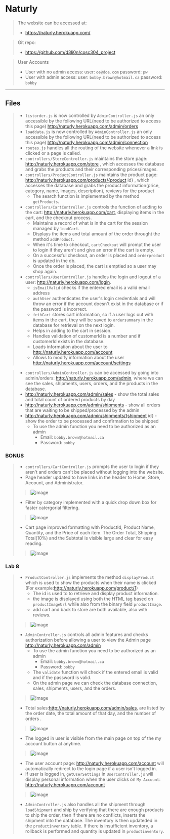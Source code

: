 # Naturly
> The website can be accessed at:
> - https://naturly.herokuapp.com/

> Git repo:
> - https://github.com/d3li0n/cosc304_project

> User Accounts
>    - User with no admin access: user: `oe@doe.com` password: `pw`
>    - User with admin access: user: `bobby.brown@hotmail.ca` password: `bobby`
---

## Files
> - `listorder.js` is now controlled by `AdminController.js` an only accessible by the following URL(need to be authorized to access this page) http://naturly.herokuapp.com/admin/orders
> - `loaddata.js` is now controlled by `AdminController.js` an only accessible by the following URL(need to be authorized to access this page) http://naturly.herokuapp.com/admin/connection
> - `routes.js` handles all the routing of the website whenever a link is clicked or a page is called.
> - `controllers/StoreController.js` maintains the store page: http://naturly.herokuapp.com/store , which accesses the database and grabs the products and their corresponding prices/images.
> - `controllers/ProductController.js` maintains the product page: http://naturly.herokuapp.com/products/{product id} , which accesses the database and grabs the product information(price, category, name, images, description), reviews for the product
> 	- The search function is implemented by the method `getProducts`.
> - `controllers/CartController.js` controls the function of adding to the cart: http://naturly.herokuapp.com/cart, displaying items in the cart, and the checkout process.
> 	- Maintains a record of what is in the cart for the session managed by `loadCart`.
> 	- Displays the items and total amount of the order throught the method `addProduct`.
> 	- When it's time to checkout, `cartCheckout` will prompt the user to login if they aren't and give an error if the cart is empty.
> 	- On a successful checkout, an order is placed and `orderproduct` is updated in the db.
> 	- Once the order is placed, the cart is emptied so a user may shop again.
> - `controllers/UserController.js` handles the login and logout of a user: http://naturly.herokuapp.com/login.
> 	- `isEmailValid` checks if the entered email is a valid email address
> 	- `authUser` authenticates the user's login credentials and will throw an error if the account doesn't exist in the database or if the password is incorrect.
> 	- `fethCart` stores cart information, so if a user logs out with items in the cart, they will be saved to `ordersummary` in the database for retrieval on the next login.
> 	- Helps in adding to the cart in session.
> 	- Handles validation of customerId is a number and if customerId exists in the database.
>   - Loads information about the user to http://naturly.herokuapp.com/account
>   - Allows to modify information about the user  http://naturly.herokuapp.com/account/settings

> - `controllers/AdminController.js` can be accessed by going into admin/orders: http://naturly.herokuapp.com/admin, where we can see the sales, shipments, users, orders, and the products in the database.
> - http://naturly.herokuapp.com/admin/sales - show the total sales and total count of ordered products by day
> - http://naturly.herokuapp.com/admin/shipments - show all orders that are waiting to be shipped/processed by the admin
> - http://naturly.herokuapp.com/admin/shipments/{shipment id} - show the order to be processed and confirmation to be shipped
> 	- To use the admin function you need to be authorized as an admin
> 		- Email: `bobby.brown@hotmail.ca`
> 		- Password: `bobby`
> 		
### BONUS
> - `controllers/CartController.js` prompts the user to login if they aren't and orders can't be placed without logging into the website.
> - Page header updated to have links in the header to Home, Store, Account, and Administrator.
> > ![image](https://user-images.githubusercontent.com/71531356/128616025-20e01299-e325-4f2b-b051-961df2f0cb1c.png)
> - Filter by category implemented with a quick drop down box for faster catergorial filtering.
> > ![image](https://user-images.githubusercontent.com/71531356/128616028-40d5bccd-fe43-43e3-be67-c0c921d9be49.png)
> - Cart page improved formatting with ProductId, Product Name, Quantity, and the Price of each item. The Order Total, Shipping Total(10%) and the Subtotal is visible large and clear for easy reading.
> > ![image](https://user-images.githubusercontent.com/71531356/128616018-fa8f8fdd-fe87-46f1-b474-717ab00acfb6.png)


### Lab 8
> - `ProductController.js` implements the method `displayProduct` which is used to show the products when their name is clicked (For example:http://naturly.herokuapp.com/product/1)
>   - The id is used to to retrieve and display product information.
>   - the image is displayed using both the HTML tag based on `productImageUrl` while also from the binary field `productImage`.
>   - add cart and back to store are both available, also with reviews.
> > ![image](https://user-images.githubusercontent.com/71531356/128963161-62f1a989-9293-4908-a7ea-af11764ab477.png)
> - `AdminController.js` controls all admin features and checks authorization before allowing a user to view the Admin page http://naturly.herokuapp.com/admin
> 	- To use the admin function you need to be authorized as an admin
> 		- Email: `bobby.brown@hotmail.ca`
> 		- Password: `bobby`
> 	- The `validate` function will check if the entered email is valid and if the password is valid.
> 	- On the admin page we can check the database connection, sales, shipments, users, and the orders.
> > ![image](https://user-images.githubusercontent.com/71531356/128963367-3585bd3b-351d-49d4-87cf-3ccd52386ae9.png)
> - Total sales:http://naturly.herokuapp.com/admin/sales, are listed by the order date, the total amount of that day, and the number of orders .
> > ![image](https://user-images.githubusercontent.com/71531356/128963591-161de2d4-a89c-4ee2-b50d-f9b6027e6223.png)
> - The logged in user is visible from the main page on top of the my account button at anytime.
> > ![image](https://user-images.githubusercontent.com/71531356/128963684-7dab1a77-e562-46f7-af69-9753e50ce878.png)
> - The user account page: http://naturly.herokuapp.com/account will automatically redirect to the login page if a user isn't logged in.
> - If user is logged in, `getUserSettings` in `UserController.js` will display personal information when the user clicks on `My Account`: http://naturly.herokuapp.com/account
> > ![image](https://user-images.githubusercontent.com/71531356/128964349-3ed2fb9e-c2e8-420a-b912-0183bf92069c.png)
> - `AdminController.js` also handles all the shipment through `loadShipment` and ship by verifying that there are enough products to ship the order, then if there are no conflicts, inserts the shipment into the database. The inventory is then updateded in the `productinventory` table. If there is insufficient inventory, a rollback is performed and quantity is updated in `productinventory`.
